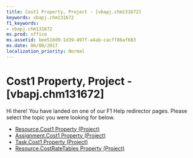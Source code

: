```yaml
---
title: Cost1 Property, Project - [vbapj.chm131672]
keywords: vbapj.chm131672
f1_keywords:
- vbapj.chm131672
ms.prod: office
ms.assetid: bee510d9-1d39-497f-a4ab-cacff86af683
ms.date: 06/08/2017
localization_priority: Normal
---
```



# Cost1 Property, Project - [vbapj.chm131672]

Hi there! You have landed on one of our F1 Help redirector pages. Please select the topic you were looking for below.

- [Resource.Cost1 Property (Project)](http://msdn.microsoft.com/library/65d221e6-cb89-d269-a982-32dc8a41ea7d%28Office.15%29.aspx)
- [Assignment.Cost1 Property (Project)](http://msdn.microsoft.com/library/71757dbd-e42b-cfe1-459c-663e1475e643%28Office.15%29.aspx)
- [Task.Cost1 Property (Project)](http://msdn.microsoft.com/library/6cc654c7-2a4b-3f5a-b372-9330162079b5%28Office.15%29.aspx)
- [Resource.CostRateTables Property (Project)](http://msdn.microsoft.com/library/604d89ee-a16e-812e-0459-b93ed096340e%28Office.15%29.aspx)

